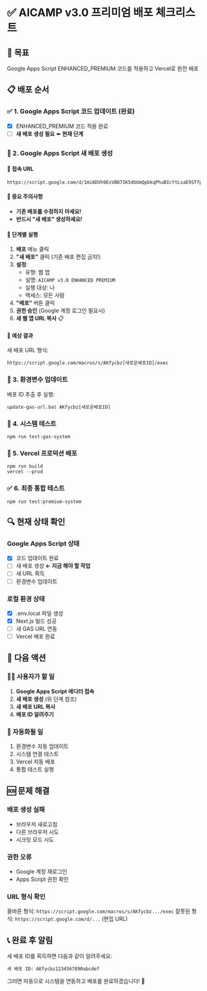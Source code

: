 # ✅ AICAMP v3.0 프리미엄 배포 체크리스트

## 🎯 목표
Google Apps Script ENHANCED_PREMIUM 코드를 적용하고 Vercel로 완전 배포

## 📋 배포 순서

### ✅ 1. Google Apps Script 코드 업데이트 (완료)
- [x] ENHANCED_PREMIUM 코드 적용 완료
- [ ] **새 배포 생성 필요** ⬅️ **현재 단계**

### 🔄 2. Google Apps Script 새 배포 생성
#### 📍 접속 URL
```
https://script.google.com/d/1mi6DVh9EsVBO7IK5dUUmQpbkqPhuBIcYtLsaE9STfp9_KeZfD9nAw8zj/edit
```

#### 🚨 중요 주의사항
- **기존 배포를 수정하지 마세요!**
- **반드시 "새 배포" 생성하세요!**

#### 📝 단계별 실행
1. **배포** 메뉴 클릭
2. **"새 배포"** 클릭 (기존 배포 편집 금지!)
3. **설정**:
   - 유형: 웹 앱
   - 설명: `AICAMP v3.0 ENHANCED PREMIUM`
   - 실행 대상: 나
   - 액세스: 모든 사람
4. **"배포"** 버튼 클릭
5. **권한 승인** (Google 계정 로그인 필요시)
6. **새 웹 앱 URL 복사** 📋

#### 🎯 예상 결과
새 배포 URL 형식:
```
https://script.google.com/macros/s/AKfycbz[새로운배포ID]/exec
```

### 🔧 3. 환경변수 업데이트
배포 ID 추출 후 실행:
```batch
update-gas-url.bat AKfycbz[새로운배포ID]
```

### 🧪 4. 시스템 테스트
```batch
npm run test:gas-system
```

### 🚀 5. Vercel 프로덕션 배포
```batch
npm run build
vercel --prod
```

### ✅ 6. 최종 통합 테스트
```batch
npm run test:premium-system
```

## 🔍 현재 상태 확인

### Google Apps Script 상태
- [x] 코드 업데이트 완료
- [ ] 새 배포 생성 **← 지금 해야 할 작업**
- [ ] 새 URL 획득
- [ ] 환경변수 업데이트

### 로컬 환경 상태
- [x] .env.local 파일 생성
- [x] Next.js 빌드 성공
- [ ] 새 GAS URL 연동
- [ ] Vercel 배포 완료

## 🎯 다음 액션

### 👨‍💻 사용자가 할 일
1. **Google Apps Script 에디터 접속**
2. **새 배포 생성** (위 단계 참조)
3. **새 배포 URL 복사**
4. **배포 ID 알려주기**

### 🤖 자동화될 일
1. 환경변수 자동 업데이트
2. 시스템 연결 테스트
3. Vercel 자동 배포
4. 통합 테스트 실행

## 🆘 문제 해결

### 배포 생성 실패
- 브라우저 새로고침
- 다른 브라우저 시도
- 시크릿 모드 시도

### 권한 오류
- Google 계정 재로그인
- Apps Script 권한 확인

### URL 형식 확인
올바른 형식: `https://script.google.com/macros/s/AKfycbz.../exec`
잘못된 형식: `https://script.google.com/d/...` (편집 URL)

## 📞 완료 후 알림
새 배포 ID를 획득하면 다음과 같이 알려주세요:
```
새 배포 ID: AKfycbz1234567890abcdef
```

그러면 자동으로 시스템을 연동하고 배포를 완료하겠습니다! 🚀
